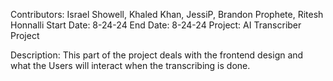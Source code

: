 Contributors: Israel Showell, Khaled Khan, JessiP, Brandon Prophete, Ritesh Honnalli
Start Date: 8-24-24
End Date: 8-24-24
Project: AI Transcriber Project

Description:
This part of the project deals with the frontend design and what the Users will interact when the transcribing is done.

